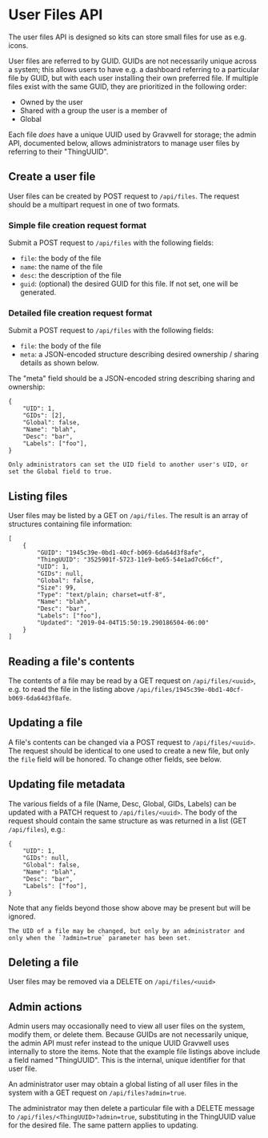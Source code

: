 # User Files API

The user files API is designed so kits can store small files for use as e.g. icons.

User files are referred to by GUID. GUIDs are not necessarily unique across a system; this allows users to have e.g. a dashboard referring to a particular file by GUID, but with each user installing their own preferred file. If multiple files exist with the same GUID, they are prioritized in the following order:

* Owned by the user
* Shared with a group the user is a member of
* Global

 Each file *does* have a unique UUID used by Gravwell for storage; the admin API, documented below, allows administrators to manage user files by referring to their "ThingUUID".

## Create a user file

User files can be created by POST request to `/api/files`. The request should be a multipart request in one of two formats.

### Simple file creation request format

Submit a POST request to `/api/files` with the following fields:

* `file`: the body of the file
* `name`: the name of the file
* `desc`: the description of the file
* `guid`: (optional) the desired GUID for this file. If not set, one will be generated.

### Detailed file creation request format

Submit a POST request to `/api/files` with the following fields:

* `file`: the body of the file
* `meta`: a JSON-encoded structure describing desired ownership / sharing details as shown below.

The "meta" field should be a JSON-encoded string describing sharing and ownership:

```
{
	"UID": 1,
	"GIDs": [2],
	"Global": false,
	"Name": "blah",
	"Desc": "bar",
	"Labels": ["foo"],
}
```

```{note}
Only administrators can set the UID field to another user's UID, or set the Global field to true.
```

## Listing files

User files may be listed by a GET on `/api/files`. The result is an array of structures containing file information:

```
[
	{
		"GUID": "1945c39e-0bd1-40cf-b069-6da64d3f8afe",
		"ThingUUID": "3525901f-5723-11e9-be65-54e1ad7c66cf",
		"UID": 1,
		"GIDs": null,
		"Global": false,
		"Size": 99,
		"Type": "text/plain; charset=utf-8",
		"Name": "blah",
		"Desc": "bar",
		"Labels": ["foo"],
		"Updated": "2019-04-04T15:50:19.290186504-06:00"
	}
]
```

## Reading a file's contents

The contents of a file may be read by a GET request on `/api/files/<uuid>`, e.g. to read the file in the listing above `/api/files/1945c39e-0bd1-40cf-b069-6da64d3f8afe`.

## Updating a file

A file's contents can be changed via a POST request to `/api/files/<uuid>`. The request should be identical to one used to create a new file, but only the `file` field will be honored. To change other fields, see below.

## Updating file metadata

The various fields of a file (Name, Desc, Global, GIDs, Labels) can be updated with a PATCH request to `/api/files/<uuid>`. The body of the request should contain the same structure as was returned in a list (GET `/api/files`), e.g.:

```
{
	"UID": 1,
	"GIDs": null,
	"Global": false,
	"Name": "blah",
	"Desc": "bar",
	"Labels": ["foo"],
}
```

Note that any fields beyond those show above may be present but will be ignored.

```{attention}
The UID of a file may be changed, but only by an administrator and only when the `?admin=true` parameter has been set.
```

## Deleting a file

User files may be removed via a DELETE on `/api/files/<uuid>`

## Admin actions

Admin users may occasionally need to view all user files on the system, modify them, or delete them. Because GUIDs are not necessarily unique, the admin API must refer instead to the unique UUID Gravwell uses internally to store the items. Note that the example file listings above include a field named "ThingUUID". This is the internal, unique identifier for that user file.

An administrator user may obtain a global listing of all user files in the system with a GET request on `/api/files?admin=true`.

The administrator may then delete a particular file with a DELETE message to `/api/files/<ThingUUID>?admin=true`, substituting in the ThingUUID value for the desired file. The same pattern applies to updating.
